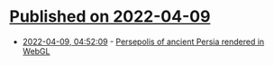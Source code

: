 # [Published on 2022-04-09](index.md)

* [2022-04-09, 04:52:09](https://news.ycombinator.com/item?id=30965352) - [Persepolis of ancient Persia rendered in WebGL](https://persepolis.getty.edu)
